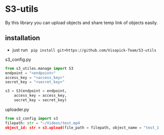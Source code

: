 # S3-utils
By this library you can upload objects and share temp link of objects easily.

## installation

+ just run ``` pip install git+https://github.com/Visapick-Team/S3-utils```





s3_config.py
```python
from s3_utiles.manage import S3
endpoint = "<endpoint>"
access_key = "<access_key>"
secret_key = "<secret_key>"

s3 = S3(endpoint = endpoint,
    access_key = access_key,
    secret_key = secret_key)
```



uploader.py
```python
from s3_config import s3
filepath: str = "~/Videos/test.mp4
object_id: str = s3.upload(file_path = filepath, object_name = "test_1.mp4")
```